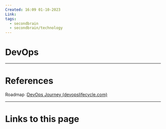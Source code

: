 ```yaml
---
Created: 16:09 01-10-2023
Link: 
tags:
  - secondbrain
  - secondbrain/technology
---
```


# DevOps







--- 
# References
Roadmap :[DevOps Journey (devopslifecycle.com)](https://devopslifecycle.com/roadmaps?ref=morioh.com&utm_source=morioh.com)

--- 
# Links to this page

